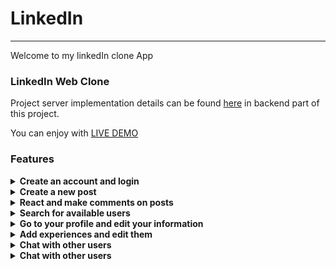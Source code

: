 # LinkedIn
<hr/>
Welcome to my linkedIn clone App

### LinkedIn Web Clone

Project server implementation details can be found [here](https://github.com/C-Vane/m6-bulid-week-be) in backend part of this project.

You can enjoy with [LIVE DEMO](https://clonelinkedin.vercel.app/)

### Features

<details>
<summary><b> Create an account and login </b></summary>
  </br>
  <p> Most of the component rendered conditionally. You have to login to see pages. </p>
  </br>
   
  <img alt="app" src="" />

</details>

<details>
<summary><b> Create a new post </b></summary>
  </br>
  <p> You can create a new post with and image and description </p>
  </br>
  
  <img alt="app" src="" />

</details>

<details>
<summary><b> React and make comments on posts </b></summary>
  </br>
  <p> Most of the component rendered conditionally. </p>
  </br>
   
  <img alt="app" src="" />

</details>


<details>
<summary><b> Search for available users </b></summary>
  </br>
  <p> Since this is a minified clone we don't have a lot of users there.</p>
  </br>
   
  <img alt="app" src="" />
</a>
</details>

<details>
<summary><b> Go to your profile and edit your information </b></summary>
  </br>
  <p> Ofc you can edit your profile. All updates responds immediately.  </p>
  </br>
   
  <img alt="app" src="" />

</details>

<details>
<summary><b> Add experiences and edit them </b></summary>
  </br> You will see the updates automaticly  </br>
   
  <img alt="app" src="" />

</details>
<details>
<summary><b> Chat with other users </b></summary>
  </br> You can see old chats or chat with other users that are online </br>
   
  <img alt="app" src="" />

</details>

</details>
<details>
<summary><b> Chat with other users </b></summary>
  </br> You can see old chats or chat with other users that are online </br>
   
 To run the code just clone the repo and write the following command
  ## npm start

</details>




